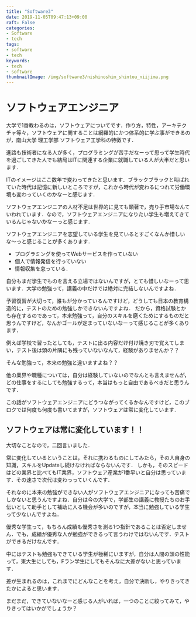 ```yaml
---
title: "Software3"
date: 2019-11-05T09:47:13+09:00
raft: False
categories:
- Software
- tech
tags:
- software
- tech
keywords:
- tech
- software
thumbnailImage: /img/software3/nishinoshim_shintou_niijima.png
---
```


<!--more-->

# ソフトウェアエンジニア

大学で1番教わるのは，ソフトウェアについてです．作り方，特性，アーキテクチャ等々，ソフトウェアに関することは網羅的にかつ体系的に学ぶ事ができるのが，南山大学 理工学部 ソフトウェア工学科の特徴です．

進路も技術者になる人が多く，プログラミングが苦手だなーって思って学生時代を過ごしてきた人でも結局はITに関連する企業に就職している人が大半だと思います．

ITのイメージはここ数年で変わってきたと思います．ブラックブラックと叫ばれていた時代は記憶に新しいところですが，これから時代が変わるにつれて労働環境も変わっていくのかなーと感じます．

ソフトウェアエンジニアの人材不足は世界的に見ても顕著で，売り手市場なんていわれています．なので，ソフトウェアエンジニアになりたい学生も増えてきているんじゃないかなーっと感じます．

ソフトウェアエンジニアを志望している学生を見ているとすごくなんか惜しいな〜っと感じることが多くあります．

- プログラミングを使ってWebサービスを作っていない
- 個人で情報発信を行っていない
- 情報収集を怠っている．

自分もまだ学生でものを言える立場ではないんですが，とても惜しいなーって思います．大学の勉強って，講義の中だけでは絶対に完結しないんですよね．

予習復習が大切って，誰もが分かっているんですけど，どうしても日本の教育構造的に，テストのための勉強しかできないんですよね．
だから，資格試験とかも存在するのであって，本来勉強って，自分のスキルを磨くためにするものだと思うんですけど，なんかゴールが定まっていないなーって感じることが多くあります．

例えば学校で習ったとしても，テストに出る内容だけ付け焼き刃で覚えてしまい，テスト後は頭の片隅にも残っていないなんて，経験がありませんか？？

そんな勉強って，本来の勉強と違いますよね？？

他の業界や職種については，自分は経験していないのでなんとも言えませんが，どの仕事をするにしても勉強するって，本当はもっと自由であるべきだと思うんです．

この話がソフトウェアエンジニアにどうつながってくるかなんですけど，このブロクでは何度も何度も書いてますが，ソフトウェアは常に変化しています．

## ソフトウェアは常に変化しています！！

大切なことなので，二回言いました．

常に変化しているということは，それに携わるものにしてみたら，その人自身の知識，スキルをUpdateし続けなければならないんです．
しかも，そのスピードはどの業界と比べてもIT業界，ソフトウェア産業が1番早いと自分は思っています．その速さで次代は変わっっていくんです．

それなのに本来の勉強ができない人がソフトウェアエンジニアになっても苦痛でしかないと思うんですよね．自分は今の大学で，学部生の講義に教授たちのお手伝いとして助手として補助に入る機会が多いのですが，本当に勉強している学生って少ないんですよね．

優秀な学生って，もちろん成績も優秀さを測る1つ指針であることは否定しません．でも，成績が優秀な人が勉強ができるって言うわけではないんです．テストができるだけなんです．

中にはテストも勉強もできている学生が極稀にいますが，自分は人間の頭の性能って，東大生にしても，Fラン学生にしてもそんなに大差がないと思っています．

差が生まれるのは，これまでにどんなことを考え，自分で決断し，やりきってきたかによると思います．

まだまだ，できていないなーと感じる人がいれば，一つのことに絞ってみて，やりきってはいかがでしょうか？
